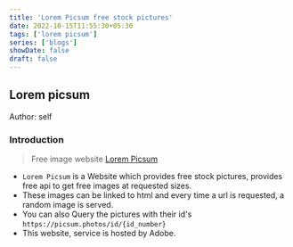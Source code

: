 ```yaml
---
title: 'Lorem Picsum free stock pictures'
date: 2022-10-15T11:55:30+05:30
tags: ['lorem picsum']
series: ['blogs']
showDate: false
draft: false
---
```


## Lorem picsum

Author: self

### Introduction

> Free image website [Lorem Picsum](https://picsum.photos/)

- `Lorem Picsum` is a Website which provides free stock pictures, provides free api to get free images at requested sizes.
- These images can be linked to html and every time a url is requested, a random image is served.
- You can also Query the pictures with their id's `https://picsum.photos/id/{id_number}`
- This website, service is hosted by Adobe.
